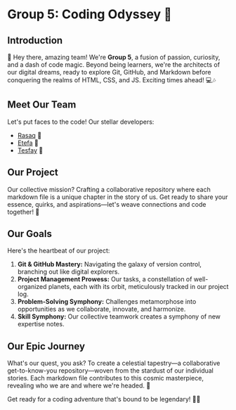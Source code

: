 # Group 5: Coding Odyssey 🚀

## Introduction

👋 Hey there, amazing team! We're **Group 5**, a fusion of passion, curiosity,
and a dash of code magic. Beyond being learners, we're the architects of our
digital dreams, ready to explore Git, GitHub, and Markdown before conquering the
realms of HTML, CSS, and JS. Exciting times ahead! 💻🎶

## Meet Our Team

Let's put faces to the code! Our stellar developers:

- [Rasaq](./members/rasaq.md) 🚀
- [Etefa](./members/Etefa.md) 🌠
- [Tesfay](./members/tesfay20.md) 🌟

## Our Project

Our collective mission? Crafting a collaborative repository where each markdown
file is a unique chapter in the story of us. Get ready to share your essence,
quirks, and aspirations—let's weave connections and code together! 🌠

## Our Goals

Here's the heartbeat of our project:

1. **Git & GitHub Mastery:** Navigating the galaxy of version control, branching
   out like digital explorers.
2. **Project Management Prowess:** Our tasks, a constellation of well-organized
   planets, each with its orbit, meticulously tracked in our project log.
3. **Problem-Solving Symphony:** Challenges metamorphose into opportunities as
   we collaborate, innovate, and harmonize.
4. **Skill Symphony:** Our collective teamwork creates a symphony of new
   expertise notes.

## Our Epic Journey

What's our quest, you ask? To create a celestial tapestry—a collaborative
get-to-know-you repository—woven from the stardust of our individual stories.
Each markdown file contributes to this cosmic masterpiece, revealing who we are
and where we're headed. 🌌

Get ready for a coding adventure that's bound to be legendary! 🚀✨
